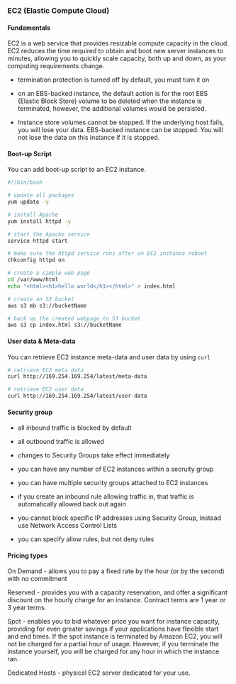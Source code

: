### EC2 (Elastic Compute Cloud)

#### Fundamentals

EC2 is a web service that provides resizable compute capacity in the cloud. EC2 reduces the time required to obtain and boot new server instances to minutes, allowing you to quickly scale capacity, both up and down, as your computing requirements change.

- termination protection is turned off by default, you must turn it on

- on an EBS-backed instance, the default action is for the root EBS (Elastic Block Store) volume to be deleted when the instance is terminated, however, the additional volumes would be persisted.

- Instance store volumes cannot be stopped. If the underlying host fails, you will lose your data. EBS-backed instance can be stopped. You will not lose the data on this instance if it is stopped.

#### Boot-up Script

You can add boot-up script to an EC2 instance.

```bash
#!/bin/bash

# update all packages
yum update -y

# install Apache
yum install httpd -y

# start the Apache service
service httpd start

# make sure the httpd service runs after an EC2 instance reboot
chkconfig httpd on

# create a simple web page
cd /var/www/html
echo "<html><h1>hello world</h1></html>" > index.html

# create an S3 bucket
aws s3 mb s3://bucketName

# back up the created webpage to S3 bucket
aws s3 cp index.html s3://bucketName
```

#### User data & Meta-data

You can retrieve EC2 instance meta-data and user data by using `curl`

```bash
# retrieve EC2 meta data
curl http://169.254.169.254/latest/meta-data

# retrieve EC2 user data
curl http://169.254.169.254/latest/user-data
```

#### Security group

- all inbound traffic is blocked by default

- all outbound traffic is allowed

- changes to Security Groups take effect immediately

- you can have any number of EC2 instances within a secruity group

- you can have multiple security groups attached to EC2 instances

- if you create an inbound rule allowing traffic in, that traffic is automatically allowed back out again

- you cannot block specific IP addresses using Security Group, instead use Network Access Control Lists

- you can specify allow rules, but not deny rules

#### Pricing types

On Demand - allows you to pay a fixed rate by the hour (or by the second) with no commitment

Reserved - provides you with a capacity reservation, and offer a significant discount on the hourly charge for an instance. Contract terms are 1 year or 3 year terms.

Spot - enables you to bid whatever price you want for instance capacity, providing for even greater savings if your applications have flexible start and end times. If the spot instance is terminated by Amazon EC2, you will not be charged for a partial hour of usage. However, if you terminate the instance yourself, you will be charged for any hour in which the instance ran.

Dedicated Hosts - physical EC2 server dedicated for your use.


